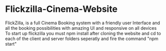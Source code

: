 # Flickzilla-Cinema-Website
FlickZilla, is a full Cinema Booking system with a friendly user Interface and all the booking possibilities with amazing UI and responsive on all devices
To start up flickzilla you must npm install after cloning the website and cd to each of the client and server folders seperatly and fire the command "npm start"
